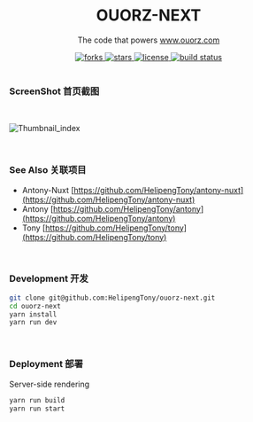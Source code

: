 <div align="center">
  <h1>OUORZ-NEXT</h1>
  <p>The code that powers <a href="https://www.ouorz.com" target="_blank">www.ouorz.com</a></p>
  <a href="https://github.com/HelipengTony/ouorz-next">
    <img src="https://img.shields.io/github/forks/HelipengTony/ouorz-next.svg" alt="forks">
  </a>

  <a href="https://github.com/HelipengTony/ouorz-next">
    <img src="https://img.shields.io/github/stars/HelipengTony/ouorz-next.svg" alt="stars">
  </a>

  <a href="https://github.com/HelipengTony/ouorz-next">
    <img src="https://img.shields.io/github/license/HelipengTony/ouorz-next.svg" alt="license">
  </a>

  <a href="https://github.com/HelipengTony/ouorz-next">
    <img src="https://github.com/HelipengTony/ouorz-next/workflows/Tests/badge.svg?branch=main" alt="build status">
  </a>
</div>

<br/>

### ScreenShot 首页截图
<br/>

![Thumbnail_index](https://static.ouorz.com/screen-shot-ouorz-next.png)

<br/>

### See Also 关联项目
- Antony-Nuxt [https://github.com/HelipengTony/antony-nuxt](https://github.com/HelipengTony/antony-nuxt)
- Antony [https://github.com/HelipengTony/antony](https://github.com/HelipengTony/antony)
- Tony [https://github.com/HelipengTony/tony](https://github.com/HelipengTony/tony)

<br/>

### Development 开发
```bash
git clone git@github.com:HelipengTony/ouorz-next.git
cd ouorz-next
yarn install
yarn run dev
```

<br/>

### Deployment 部署
Server-side rendering
```bash
yarn run build
yarn run start
```

<br/>
